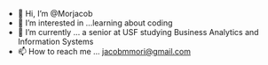 - 👋 Hi, I’m @Morjacob
- 👀 I’m interested in ...learning about coding
- 🌱 I’m currently ... a senior at USF studying Business Analytics and Information Systems
- 📫 How to reach me ... jacobmmori@gmail.com

<!---
Morjacob/Morjacob is a ✨ special ✨ repository because its `README.md` (this file) appears on your GitHub profile.
You can click the Preview link to take a look at your changes.
--->

